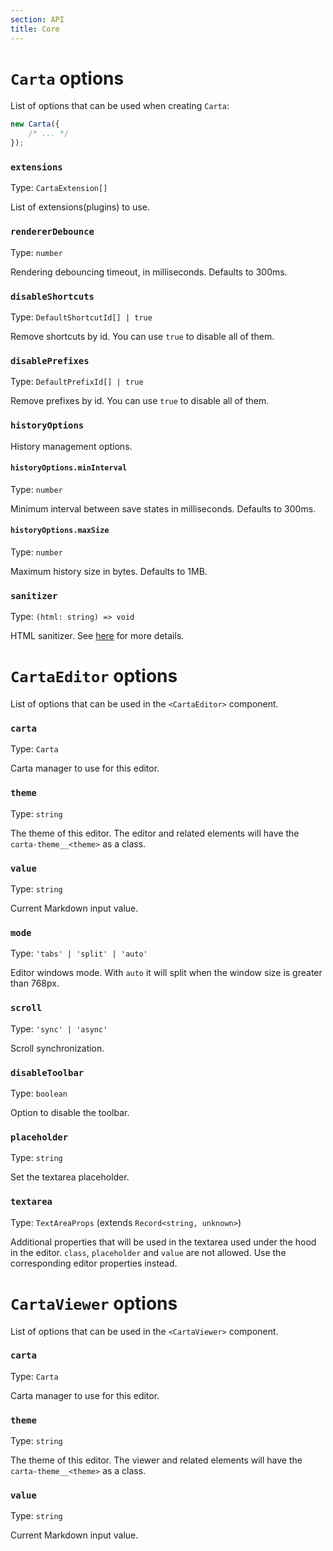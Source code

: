 ```yaml
---
section: API
title: Core
---
```


<script>
	import { base } from '$app/paths';
</script>

# `Carta` options

List of options that can be used when creating `Carta`:

```ts
new Carta({
	/* ... */
});
```

### `extensions`

Type: `CartaExtension[]`

List of extensions(plugins) to use.

### `rendererDebounce`

Type: `number`

Rendering debouncing timeout, in milliseconds.
Defaults to 300ms.

### `disableShortcuts`

Type: `DefaultShortcutId[] | true`

Remove shortcuts by id. You can use `true` to disable all of them.

### `disablePrefixes`

Type: `DefaultPrefixId[] | true`

Remove prefixes by id. You can use `true` to disable all of them.

### `historyOptions`

History management options.

#### `historyOptions.minInterval`

Type: `number`

Minimum interval between save states in milliseconds.
Defaults to 300ms.

#### `historyOptions.maxSize`

Type: `number`

Maximum history size in bytes.
Defaults to 1MB.

### `sanitizer`

Type: `(html: string) => void`

HTML sanitizer. See [here]({base}/getting-started#sanitization) for more details.

# `CartaEditor` options

List of options that can be used in the `<CartaEditor>` component.

### `carta`

Type: `Carta`

Carta manager to use for this editor.

### `theme`

Type: `string`

The theme of this editor. The editor and related elements will have the `carta-theme__<theme>` as a class.

### `value`

Type: `string`

Current Markdown input value.

### `mode`

Type: `'tabs' | 'split' | 'auto'`

Editor windows mode. With `auto` it will split when the window size is greater than 768px.

### `scroll`

Type: `'sync' | 'async'`

Scroll synchronization.

### `disableToolbar`

Type: `boolean`

Option to disable the toolbar.

### `placeholder`

Type: `string`

Set the textarea placeholder.

### `textarea`

Type: `TextAreaProps` (extends `Record<string, unknown>`)

Additional properties that will be used in the textarea used under the hood in the editor.
`class`, `placeholder` and `value` are not allowed. Use the corresponding editor properties
instead.

# `CartaViewer` options

List of options that can be used in the `<CartaViewer>` component.

### `carta`

Type: `Carta`

Carta manager to use for this editor.

### `theme`

Type: `string`

The theme of this editor. The viewer and related elements will have the `carta-theme__<theme>` as a class.

### `value`

Type: `string`

Current Markdown input value.
